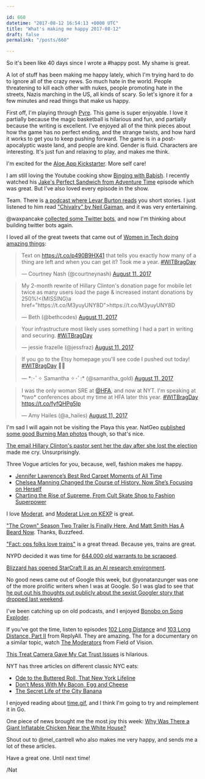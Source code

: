 ```yaml
---

id: 660
datetime: "2017-08-12 16:54:13 +0000 UTC"
title: "What's making me happy 2017-08-12"
draft: false
permalink: "/posts/660"

---
```


So it's been like 40 days since I wrote a #happy post. My shame is great. 

A lot of stuff has been making me happy lately, which I'm trying hard to do to ignore all of the crazy news. So much hate in the world. People threatening to kill each other with nukes, people promoting hate in the streets, Nazis marching in the US, all kinds of scary. So let's ignore it for a few minutes and read things that make us happy.

First off, I'm playing through [Pyre](https://en.wikipedia.org/wiki/Pyre_(video_game)). This game is super enjoyable. I love it partially because the magic basketball is hilarious and fun, and partially because the writing is excellent. I've enjoyed all of the think pieces about how the game has no perfect ending, and the strange twists, and how hard it works to get you to keep pushing forward. The game is in a post-apocalyptic waste land, and people are kind. Gender is fluid. Characters are interesting. It's just fun and relaxing to play, and makes me think.

I'm excited for the [Aloe App Kickstarter](https://www.kickstarter.com/projects/aloe/aloe-app-gentle-self-care-reminders-from-yourself). More self care!

I am still loving the Youtube cooking show [Binging with Babish](https://www.bingingwithbabish.com/). I recently watched his [Jake's Perfect Sandwich from Adventure Time](https://www.youtube.com/watch?v=HsxBw6ls7Z0&feature=youtu.be) episode which was great. But I've also loved every episode in the show.

Team. There is [a podcast where Levar Burton reads](http://www.levarburtonpodcast.com/) you short stories. I just listened to him read ["Chivalry" by Neil Gaiman](http://pca.st/Mx0G), and it was very entertaining.

@waxpancake [collected some Twitter bots](https://twitter.com/waxpancake/status/896056358872559616), and now I'm thinking about building twitter bots again.

I loved all of the great tweets that came out of [Women in Tech doing amazing things](https://twitter.com/hashtag/WITBragDay):

<blockquote class="twitter-tweet" data-lang="en"><p lang="en" dir="ltr">Text on <a href="https://t.co/p490B9HX41">https://t.co/p490B9HX41</a> that tells you exactly how many of a thing are left and when you can get it? Took me a year. <a href="https://twitter.com/hashtag/WITBragDay?src=hash">#WITBragDay</a></p>&mdash; Courtney Nash (@courtneynash) <a href="https://twitter.com/courtneynash/status/896142146834530304">August 11, 2017</a></blockquote>

<blockquote class="twitter-tweet" data-lang="en"><p lang="en" dir="ltr">My 2-month rewrite of Hillary Clinton&#39;s donation page for mobile let twice as many users load the page &amp; increased instant donations by 250%!<(MISSING)a href="https://t.co/M3yuyUNY8D">https://t.co/M3yuyUNY8D</a></p>&mdash; Beth (@bethcodes) <a href="https://twitter.com/bethcodes/status/896083940619853824">August 11, 2017</a></blockquote>

<blockquote class="twitter-tweet" data-lang="en"><p lang="en" dir="ltr">Your infrastructure most likely uses something I had a part in writing and securing. <a href="https://twitter.com/hashtag/WiTBragDay?src=hash">#WiTBragDay</a></p>&mdash; jessie frazelle (@jessfraz) <a href="https://twitter.com/jessfraz/status/896105924460396544">August 11, 2017</a></blockquote>

<blockquote class="twitter-tweet" data-lang="en"><p lang="en" dir="ltr">If you go to the Etsy homepage you&#39;ll see code I pushed out today! <a href="https://twitter.com/hashtag/WITBragDay?src=hash">#WITBragDay</a> 🎉🎉</p>&mdash; *:･ﾟ✧ Samantha ✧･ﾟ:* (@samantha_gold) <a href="https://twitter.com/samantha_gold/status/896109868465008643">August 11, 2017</a></blockquote>

<blockquote class="twitter-tweet" data-lang="en"><p lang="en" dir="ltr">I was the only woman SRE at <a href="https://twitter.com/HFA">@HFA</a>, and now at NYT.  I&#39;m speaking at *two* conferences about my time at HFA later this year.  <a href="https://twitter.com/hashtag/WITBragDay?src=hash">#WITBragDay</a> <a href="https://t.co/fyfQHPg5Ip">https://t.co/fyfQHPg5Ip</a></p>&mdash; Amy Hailes (@a_hailes) <a href="https://twitter.com/a_hailes/status/896076005638512640">August 11, 2017</a></blockquote>
<script async src="//platform.twitter.com/widgets.js" charset="utf-8"></script>

I'm sad I will again not be visiting the Playa this year. NatGeo [published some good Burning Man photos](http://www.nationalgeographic.com/travel/destinations/north-america/united-states/nevada/burning-man-nevada-art-festival/) though, so that's nice.

[The email Hillary Clinton's pastor sent her the day after she lost the election](http://www.cnn.com/2017/08/10/politics/clinton-pastor-email/index.html?sr=twCNNp081017clinton-pastor-email0310PMStory&CNNPolitics=Tw) made me cry. Unsurprisingly.

Three Vogue articles for you, because, well, fashion makes me happy.

 - [Jennifer Lawrence’s Best Red Carpet Moments of All Time](http://www.vogue.com/article/jennifer-lawrence-best-red-carpet-moments?mbid=social_twitter)
 - [Chelsea Manning Changed the Course of History. Now She’s Focusing on Herself](http://www.vogue.com/article/chelsea-manning-vogue-interview-september-issue-2017?zr_manning)
 - [Charting the Rise of Supreme, From Cult Skate Shop to Fashion Superpower](http://www.vogue.com/article/history-of-supreme-skate-clothing-brand)

I love [Moderat](https://en.wikipedia.org/wiki/Moderat), and [Moderat Live on KEXP](https://www.youtube.com/watch?v=HVkVq_qs7FM&feature=youtu.be) is great.

["The Crown" Season Two Trailer Is Finally Here, And Matt Smith Has A Beard Now](https://www.buzzfeed.com/scottybryan/the-crown-season-two-trailer-is-finall#.hxD9RRmr1). Thanks, Buzzfeed.

["Fact: ops folks love trains"](https://twitter.com/alicegoldfuss/status/895477298190622720) is a great thread. Because yes, trains are great.

NYPD decided it was time for [644,000 old warrants to be scrapped](https://nyti.ms/2vkGtRV).

[Blizzard has opened StarCraft II as an AI research environment](https://deepmind.com/blog/deepmind-and-blizzard-open-starcraft-ii-ai-research-environment/).

No good news came out of Google this week, but @yonatanzunger was one of the more prolific writers when I was at Google. So I was glad to see that [he put out his thoughts out publicly about the sexist Googler story that dropped last weekend](https://medium.com/@yonatanzunger/so-about-this-googlers-manifesto-1e3773ed1788?source=ifttt--------------1).

I've been catching up on old podcasts, and I enjoyed [Bonobo on Song Exploder](http://pca.st/2K03).

If you've got the time, listen to episodes [102 Long Distance](https://gimletmedia.com/episode/long-distance/) and [103 Long Distance, Part II](https://gimletmedia.com/episode/103-long-distance-part-ii/) from ReplyAll. They are amazing. The for a documentary on a similar topic, watch [The Moderators](https://fieldofvision.org/the-moderators) from Field of Vision.

[This Treat Camera Gave My Cat Trust Issues](https://gizmodo.com/this-treat-camera-gave-my-cat-trust-issues-1797443233) is hilarious.

NYT has three articles on different classic NYC eats:

 - [Ode to the Buttered Roll, That New York Lifeline](https://nyti.ms/2ugnMuA)
 - [Don’t Mess With My Bacon, Egg and Cheese](https://nyti.ms/1IXzIDg)
 - [The Secret Life of the City Banana](https://nyti.ms/2htSFL1)

I enjoyed reading about [time.gif](https://hookrace.net/blog/time.gif/), and I think I'm going to try and reimplement it in Go.

One piece of news brought me the most joy this week: [Why Was There a Giant Inflatable Chicken Near the White House?](https://www.nytimes.com/2017/08/10/us/politics/trump-giant-inflatable-chicken.html)

Shout out to @mel_cantrell who also makes me very happy, and sends me a lot of these articles.

Have a great one. Until next time!

/Nat
